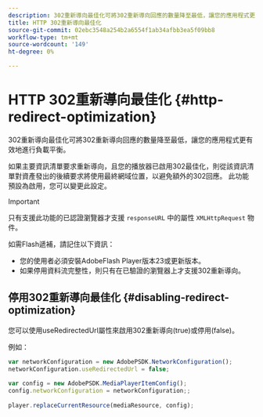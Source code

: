 ```yaml
---
description: 302重新導向最佳化可將302重新導向回應的數量降至最低，讓您的應用程式更有效地進行負載平衡。
title: HTTP 302重新導向最佳化
source-git-commit: 02ebc3548a254b2a6554f1ab34afbb3ea5f09bb8
workflow-type: tm+mt
source-wordcount: '149'
ht-degree: 0%

---
```


# HTTP 302重新導向最佳化 {#http-redirect-optimization}

302重新導向最佳化可將302重新導向回應的數量降至最低，讓您的應用程式更有效地進行負載平衡。

如果主要資訊清單要求重新導向，且您的播放器已啟用302最佳化，則從該資訊清單對資產發出的後續要求將使用最終網域位置，以避免額外的302回應。 此功能預設為啟用，您可以變更此設定。

>[!IMPORTANT]
>
>只有支援此功能的已認證瀏覽器才支援 `responseURL` 中的屬性 `XMLHttpRequest` 物件。

如需Flash遞補，請記住以下資訊：

* 您的使用者必須安裝AdobeFlash Player版本23或更新版本。
* 如果停用資料流完整性，則只有在已驗證的瀏覽器上才支援302重新導向。

## 停用302重新導向最佳化 {#disabling-redirect-optimization}

您可以使用useRedirectedUrl屬性來啟用302重新導向(true)或停用(false)。

例如：

```js
var networkConfiguration = new AdobePSDK.NetworkConfiguration(); 
networkConfiguration.useRedirectedUrl = false; 
 
var config = new AdobePSDK.MediaPlayerItemConfig(); 
config.networkConfiguration = networkConfiguration;; 
 
player.replaceCurrentResource(mediaResource, config);
```
